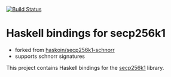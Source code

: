 [![Build Status](https://travis-ci.org/prolic/secp256k1-schnorr.svg?branch=master)](https://travis-ci.org/prolic/secp256k1-schnorr)

# Haskell bindings for secp256k1

- forked from [haskoin/secp256k1-schnorr](https://github.com/haskoin/secp256k1-schnorr)
- supports schnorr signatures

This project contains Haskell bindings for the
[secp256k1](https://github.com/bitcoin-core/secp256k1) library.
